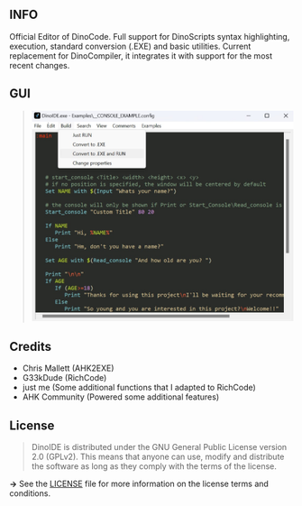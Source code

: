 ## INFO
   Official Editor of DinoCode. Full support for DinoScripts syntax highlighting, execution, standard conversion (.EXE) and basic utilities. Current replacement for DinoCompiler, it integrates it with support for the most recent changes.

## GUI
   > <p align="center"> <img src="images/gui.jpg"></p>

## Credits
* Chris Mallett (AHK2EXE)
* G33kDude (RichCode) 
* just me (Some additional functions that I adapted to RichCode)
* AHK Community (Powered some additional features)

## License
> DinoIDE is distributed under the GNU General Public License version 2.0 (GPLv2). This means that anyone can use, modify and distribute the software as long as they comply with the terms of the license.

  **->** See the [LICENSE](LICENSE ':ignore') file for more information on the license terms and conditions.
